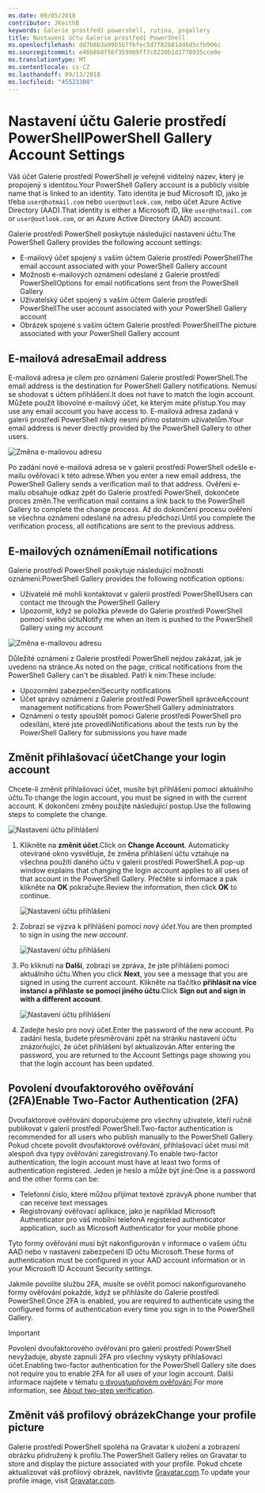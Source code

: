 ```yaml
---
ms.date: 09/05/2018
contributor: JKeithB
keywords: Galerie prostředí powershell, rutina, psgallery
title: Nastavení účtu Galerie prostředí PowerShell
ms.openlocfilehash: dd7b8b3a99b5b7fbfec5d7f82b81dd6d5cfb906c
ms.sourcegitcommit: e46b868f56f359909ff7c8230b1d1770935cce0e
ms.translationtype: MT
ms.contentlocale: cs-CZ
ms.lasthandoff: 09/13/2018
ms.locfileid: "45523308"
---
```

# <a name="powershell-gallery-account-settings"></a><span data-ttu-id="52c0e-103">Nastavení účtu Galerie prostředí PowerShell</span><span class="sxs-lookup"><span data-stu-id="52c0e-103">PowerShell Gallery Account Settings</span></span>

<span data-ttu-id="52c0e-104">Váš účet Galerie prostředí PowerShell je veřejně viditelný název, který je propojený s identitou.</span><span class="sxs-lookup"><span data-stu-id="52c0e-104">Your PowerShell Gallery account is a publicly visible name that is linked to an identity.</span></span> <span data-ttu-id="52c0e-105">Tato identita je buď Microsoft ID, jako je třeba `user@hotmail.com` nebo `user@outlook.com`, nebo účet Azure Active Directory (AAD).</span><span class="sxs-lookup"><span data-stu-id="52c0e-105">That identity is either a Microsoft ID, like `user@hotmail.com` or `user@outlook.com`, or an Azure Active Directory (AAD) account.</span></span>

<span data-ttu-id="52c0e-106">Galerie prostředí PowerShell poskytuje následující nastavení účtu:</span><span class="sxs-lookup"><span data-stu-id="52c0e-106">The PowerShell Gallery provides the following account settings:</span></span>

- <span data-ttu-id="52c0e-107">E-mailový účet spojený s vaším účtem Galerie prostředí PowerShell</span><span class="sxs-lookup"><span data-stu-id="52c0e-107">The email account associated with your PowerShell Gallery account</span></span>
- <span data-ttu-id="52c0e-108">Možnosti e-mailových oznámení odeslané z Galerie prostředí PowerShell</span><span class="sxs-lookup"><span data-stu-id="52c0e-108">Options for email notifications sent from the PowerShell Gallery</span></span>
- <span data-ttu-id="52c0e-109">Uživatelský účet spojený s vaším účtem Galerie prostředí PowerShell</span><span class="sxs-lookup"><span data-stu-id="52c0e-109">The user account associated with your PowerShell Gallery account</span></span>
- <span data-ttu-id="52c0e-110">Obrázek spojené s vaším účtem Galerie prostředí PowerShell</span><span class="sxs-lookup"><span data-stu-id="52c0e-110">The picture associated with your PowerShell Gallery account</span></span>

## <a name="email-address"></a><span data-ttu-id="52c0e-111">E-mailová adresa</span><span class="sxs-lookup"><span data-stu-id="52c0e-111">Email address</span></span>

<span data-ttu-id="52c0e-112">E-mailová adresa je cílem pro oznámení Galerie prostředí PowerShell.</span><span class="sxs-lookup"><span data-stu-id="52c0e-112">The email address is the destination for PowerShell Gallery notifications.</span></span> <span data-ttu-id="52c0e-113">Nemusí se shodovat s účtem přihlášení.</span><span class="sxs-lookup"><span data-stu-id="52c0e-113">It does not have to match the login account.</span></span> <span data-ttu-id="52c0e-114">Můžete použít libovolné e-mailový účet, ke kterým máte přístup.</span><span class="sxs-lookup"><span data-stu-id="52c0e-114">You may use any email account you have access to.</span></span> <span data-ttu-id="52c0e-115">E-mailová adresa zadaná v galerii prostředí PowerShell nikdy nesmí přímo ostatním uživatelům.</span><span class="sxs-lookup"><span data-stu-id="52c0e-115">Your email address is never directly provided by the PowerShell Gallery to other users.</span></span>

![Změna e-mailovou adresu](../../Images/PSGallery_AcccountEmailAddress.png)

<span data-ttu-id="52c0e-117">Po zadání nové e-mailová adresa se v galerii prostředí PowerShell odešle e-mailu ověřovací k této adrese.</span><span class="sxs-lookup"><span data-stu-id="52c0e-117">When you enter a new email address, the PowerShell Gallery sends a verification mail to that address.</span></span> <span data-ttu-id="52c0e-118">Ověření e-mailu obsahuje odkaz zpět do Galerie prostředí PowerShell, dokončete proces změn.</span><span class="sxs-lookup"><span data-stu-id="52c0e-118">The verification mail contains a link back to the PowerShell Gallery to complete the change process.</span></span> <span data-ttu-id="52c0e-119">Až do dokončení procesu ověření se všechna oznámení odeslané na adresu předchozí.</span><span class="sxs-lookup"><span data-stu-id="52c0e-119">Until you complete the verification process, all notifications are sent to the previous address.</span></span>

## <a name="email-notifications"></a><span data-ttu-id="52c0e-120">E-mailových oznámení</span><span class="sxs-lookup"><span data-stu-id="52c0e-120">Email notifications</span></span>

<span data-ttu-id="52c0e-121">Galerie prostředí PowerShell poskytuje následující možnosti oznámení:</span><span class="sxs-lookup"><span data-stu-id="52c0e-121">PowerShell Gallery provides the following notification options:</span></span>

- <span data-ttu-id="52c0e-122">Uživatelé mě mohli kontaktovat v galerii prostředí PowerShell</span><span class="sxs-lookup"><span data-stu-id="52c0e-122">Users can contact me through the PowerShell Gallery</span></span>
- <span data-ttu-id="52c0e-123">Upozornit, když se položka převede do Galerie prostředí PowerShell pomocí svého účtu</span><span class="sxs-lookup"><span data-stu-id="52c0e-123">Notify me when an item is pushed to the PowerShell Gallery using my account</span></span>

![Změna e-mailovou adresu](../../Images/PSGallery_AccountEmailOptions.png)

<span data-ttu-id="52c0e-125">Důležité oznámení z Galerie prostředí PowerShell nejdou zakázat, jak je uvedeno na stránce.</span><span class="sxs-lookup"><span data-stu-id="52c0e-125">As noted on the page, critical notifications from the PowerShell Gallery can't be disabled.</span></span>
<span data-ttu-id="52c0e-126">Patří k nim:</span><span class="sxs-lookup"><span data-stu-id="52c0e-126">These include:</span></span>

- <span data-ttu-id="52c0e-127">Upozornění zabezpečení</span><span class="sxs-lookup"><span data-stu-id="52c0e-127">Security notifications</span></span>
- <span data-ttu-id="52c0e-128">Účet správy oznámení z Galerie prostředí PowerShell správce</span><span class="sxs-lookup"><span data-stu-id="52c0e-128">Account management notifications from PowerShell Gallery administrators</span></span>
- <span data-ttu-id="52c0e-129">Oznámení o testy spouštět pomocí Galerie prostředí PowerShell pro odesílání, které jste provedli</span><span class="sxs-lookup"><span data-stu-id="52c0e-129">Notifications about the tests run by the PowerShell Gallery for submissions you have made</span></span>

## <a name="change-your-login-account"></a><span data-ttu-id="52c0e-130">Změnit přihlašovací účet</span><span class="sxs-lookup"><span data-stu-id="52c0e-130">Change your login account</span></span>

<span data-ttu-id="52c0e-131">Chcete-li změnit přihlašovací účet, musíte být přihlášeni pomocí aktuálního účtu.</span><span class="sxs-lookup"><span data-stu-id="52c0e-131">To change the login account, you must be signed in with the current account.</span></span> <span data-ttu-id="52c0e-132">K dokončení změny použijte následující postup.</span><span class="sxs-lookup"><span data-stu-id="52c0e-132">Use the following steps to complete the change.</span></span>

![Nastavení účtu přihlášení](../../Images/PSGallery_LoginAccountSettings.png)

1. <span data-ttu-id="52c0e-134">Klikněte na **změnit účet**.</span><span class="sxs-lookup"><span data-stu-id="52c0e-134">Click on **Change Account**.</span></span> <span data-ttu-id="52c0e-135">Automaticky otevírané okno vysvětluje, že změna přihlášení účtu vztahuje na všechna použití daného účtu v galerii prostředí PowerShell.</span><span class="sxs-lookup"><span data-stu-id="52c0e-135">A pop-up window explains that changing the login account applies to all uses of that account in the PowerShell Gallery.</span></span> <span data-ttu-id="52c0e-136">Přečtěte si informace a pak klikněte na **OK** pokračujte.</span><span class="sxs-lookup"><span data-stu-id="52c0e-136">Review the information, then click **OK** to continue.</span></span>

   ![Nastavení účtu přihlášení](../../Images/PSGallery_LoginAccountChange-1.png)

2. <span data-ttu-id="52c0e-138">Zobrazí se výzva k přihlášení pomocí _nový účet_.</span><span class="sxs-lookup"><span data-stu-id="52c0e-138">You are then prompted to sign in using the _new account_.</span></span>

   ![Nastavení účtu přihlášení](../../Images/PSGallery_LoginAccountChange-2.png)

3. <span data-ttu-id="52c0e-140">Po kliknutí na **Další**, zobrazí se zpráva, že jste přihlášeni pomocí aktuálního účtu.</span><span class="sxs-lookup"><span data-stu-id="52c0e-140">When you click **Next**, you see a message that you are signed in using the current account.</span></span>
   <span data-ttu-id="52c0e-141">Klikněte na tlačítko **přihlásit na více instancí a přihlaste se pomocí jiného účtu**.</span><span class="sxs-lookup"><span data-stu-id="52c0e-141">Click **Sign out and sign in with a different account**.</span></span>

   ![Nastavení účtu přihlášení](../../Images/PSGallery_LoginAccountChange-3.png)

4. <span data-ttu-id="52c0e-143">Zadejte heslo pro nový účet.</span><span class="sxs-lookup"><span data-stu-id="52c0e-143">Enter the password of the new account.</span></span> <span data-ttu-id="52c0e-144">Po zadání hesla, budete přesměrováni zpět na stránku nastavení účtu znázorňující, že účet přihlášení byl aktualizován.</span><span class="sxs-lookup"><span data-stu-id="52c0e-144">After entering the password, you are returned to the Account Settings page showing you that the login account has been updated.</span></span>


## <a name="enable-two-factor-authentication-2fa"></a><span data-ttu-id="52c0e-145">Povolení dvoufaktorového ověřování (2FA)</span><span class="sxs-lookup"><span data-stu-id="52c0e-145">Enable Two-Factor Authentication (2FA)</span></span>

<span data-ttu-id="52c0e-146">Dvoufaktorové ověřování doporučujeme pro všechny uživatele, kteří ručně publikovat v galerii prostředí PowerShell.</span><span class="sxs-lookup"><span data-stu-id="52c0e-146">Two-factor authentication is recommended for all users who publish manually to the PowerShell Gallery.</span></span> <span data-ttu-id="52c0e-147">Pokud chcete povolit dvoufaktorové ověřování, přihlašovací účet musí mít alespoň dva typy ověřování zaregistrovaný.</span><span class="sxs-lookup"><span data-stu-id="52c0e-147">To enable two-factor authentication, the login account must have at least two forms of authentication registered.</span></span> <span data-ttu-id="52c0e-148">Jeden je heslo a může být jiné:</span><span class="sxs-lookup"><span data-stu-id="52c0e-148">One is a password and the other forms can be:</span></span>

- <span data-ttu-id="52c0e-149">Telefonní číslo, které můžou přijímat textové zprávy</span><span class="sxs-lookup"><span data-stu-id="52c0e-149">A phone number that can receive text messages</span></span>
- <span data-ttu-id="52c0e-150">Registrovaný ověřovací aplikace, jako je například Microsoft Authenticator pro váš mobilní telefon</span><span class="sxs-lookup"><span data-stu-id="52c0e-150">A registered authenticator application, such as Microsoft Authenticator for your mobile phone</span></span>

<span data-ttu-id="52c0e-151">Tyto formy ověřování musí být nakonfigurován v informace o vašem účtu AAD nebo v nastavení zabezpečení ID účtu Microsoft.</span><span class="sxs-lookup"><span data-stu-id="52c0e-151">These forms of authentication must be configured in your AAD account information or in your Microsoft ID Account Security settings.</span></span>

<span data-ttu-id="52c0e-152">Jakmile povolíte službu 2FA, musíte se ověřit pomocí nakonfigurovaného formy ověřování pokaždé, když se přihlásíte do Galerie prostředí PowerShell.</span><span class="sxs-lookup"><span data-stu-id="52c0e-152">Once 2FA is enabled, you are required to authenticate using the configured forms of authentication every time you sign in to the PowerShell Gallery.</span></span>

> [!IMPORTANT]
> <span data-ttu-id="52c0e-153">Povolení dvoufaktorového ověřování pro galerii prostředí PowerShell nevyžaduje, abyste zapnuli 2FA pro všechny výskyty přihlašovací účet.</span><span class="sxs-lookup"><span data-stu-id="52c0e-153">Enabling two-factor authentication for the PowerShell Gallery site does not require you to enable 2FA for all uses of your login account.</span></span> <span data-ttu-id="52c0e-154">Další informace najdete v tématu [o dvoustupňovém ověřování](https://support.microsoft.com/help/12408/microsoft-account-about-two-step-verification).</span><span class="sxs-lookup"><span data-stu-id="52c0e-154">For more information, see [About two-step verification](https://support.microsoft.com/help/12408/microsoft-account-about-two-step-verification).</span></span>

## <a name="change-your-profile-picture"></a><span data-ttu-id="52c0e-155">Změnit váš profilový obrázek</span><span class="sxs-lookup"><span data-stu-id="52c0e-155">Change your profile picture</span></span>

<span data-ttu-id="52c0e-156">Galerie prostředí PowerShell spoléhá na Gravatar k uložení a zobrazení obrázku přidružený k profilu.</span><span class="sxs-lookup"><span data-stu-id="52c0e-156">The PowerShell Gallery relies on Gravatar to store and display the picture associated with your profile.</span></span> <span data-ttu-id="52c0e-157">Pokud chcete aktualizovat váš profilový obrázek, navštivte [Gravatar.com](http://www.gravatar.com/).</span><span class="sxs-lookup"><span data-stu-id="52c0e-157">To update your profile image, visit [Gravatar.com](http://www.gravatar.com/).</span></span>
